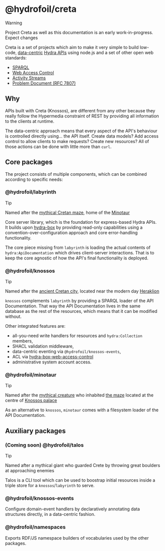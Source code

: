 # @hydrofoil/creta

> [!WARNING]
> Project Creta as well as this documentation is an early work-in-progress. Expect changes

Creta is a set of projects which aim to make it very simple to build low-code, [data-centric][dc] [Hydra APIs][hydra] using node.js and a set of other open web standards:

* [SPARQL](https://www.w3.org/TR/sparql11-overview/)
* [Web Access Control](https://github.com/solid/web-access-control-spec)
* [Activity Streams](http://www.w3.org/TR/activitystreams-core/)
* [Problem Document (RFC 7807)](https://tools.ietf.org/html/rfc7807)

[dc]: https://tdan.com/the-data-centric-revolution-data-centric-vs-data-driven/20288
[hydra]: http://www.hydra-cg.com/spec/latest/core/

## Why

APIs built with Creta (Knossos), are different from any other because they really follow the Hypermedia constraint of REST by providing all information to the clients at runtime.

The data-centric approach means that every aspect of the API's behaviour is controlled directly using... the API itself. Create data models? Add access control to allow clients to make requests? Create new resources? All of those actions can be done with little more than `curl`.

## Core packages

The project consists of multiple components, which can be combined according to specific needs:

### @hydrofoil/labyrinth

> [!TIP]
> Named after the [mythical Cretan maze](https://www.wikidata.org/wiki/Q1091243), home of the [Minotaur](https://www.wikidata.org/wiki/Q129866)

Core server library, which is the foundation for express-based Hydra APIs. It builds upon [hydra-box](https://npm.im/hydra-box) by providing read-only capabilities using a convention-over-configuration approach and core error-handling functionality.

The core piece missing from `labyrinth` is loading the actual contents of `hydra:ApiDocumentation` which drives client-server interactions. That is to keep the core agnostic of how the API's final functionality is deployed.

### @hydrofoil/knossos

> [!TIP]
> Named after the [ancient Cretan city](https://www.wikidata.org/wiki/Q173527), located near the modern day [Heraklion](https://www.wikidata.org/wiki/Q160544)

`knossos` complements `labyrinth` by providing a SPARQL loader of the API Documentation. That way the API Documentation lives in the same database as the rest of the resources, which means that it can be modified without.

Other integrated features are:

* all-you-need write handlers for resources and `hydra:Collection` members,
* SHACL validation middleware,
* data-centric eventing via `@hydrofoil/knossos-events`,
* ACL via [hydra-box-web-access-control](https://npm.im/hydra-box-web-access-control)
* administrative system account access.

### @hydrofoil/minotaur

> [!TIP]
> Named after the [mythical creature](https://www.wikidata.org/wiki/Q129866) who inhabited [the maze](https://www.wikidata.org/wiki/Q1091243) located at the centre of [Knossos palace](https://www.wikidata.org/wiki/Q173527)

As an alternative to `knossos`, `minotaur` comes with a filesystem loader of the API Documentation.

## Auxiliary packages

### (Coming soon) @hydrofoil/talos

> [!TIP]
> Named after a mythical giant who guarded Crete by throwing great boulders at approaching enemies

Talos is a CLI tool which can be used to boostrap initial resources inside a triple store for a `knossos`/`labyrinth` to serve.

### @hydrofoil/knossos-events

Configure domain-event handlers by declaratively annotating data structures directly, in a data-centric fashion.

### @hydrofoil/namespaces

Exports RDF/JS namespace builders of vocabularies used by the other packages.
